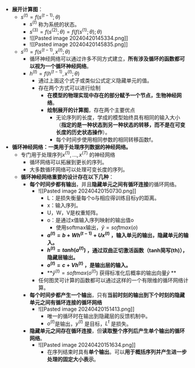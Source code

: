 - **展开计算图**：
	- $s^{(t)}=f(s^{(t-1)};θ)$ 
		- $s^{(t)}$ 称为系统的状态。
		- $s^{(3)}=f(s^{(2)};θ)=f(f(s^{(1)};θ);θ)$ 
		- ![[Pasted image 20240420145334.png]]
		- ![[Pasted image 20240420145835.png]]
	- $s^{(t)}=f(s^{(t-1)},x^{(t)};θ)$ 
		- 循环神经网络可以通过许多不同方式建立，**所有涉及循环的函数都可以视为一个循环神经网络**。
		- $h^{(t)}=f(h^{(t-1)},x^{(t)};θ)$ 
			- 通过上面这个式子或类似公式定义隐藏单元的值。
			- 存在两个方式可以进行绘制
				- **在模型的物理实现中存在的部分赋予一个节点，生物神经网络**。
				- **绘制展开的计算图**，存在两个主要优点
					- 无论序列的长度，学成的模型始终具有相同的输入大小（**指定的是一种状态到另一种状态的转移，而不是在可变长度的历史状态操作**）。
					- 每个时间步使用相同参数的相同转移函数f。
-  **循环神经网络：一类用于处理序列数据的神经网络。**
	- 专门用于处理序列$x^{(1)},...,x^{(T)}$ 的神经网络
		- 循环网络可以拓展到更长的序列。
		- 大多数循环网络可以处理可变长度的序列。
	- **循环神经网络重要的设计存在以下几种**：
		- **每个时间步都有输出**，并且**隐藏单元之间有循环连接**的循环网络。
			- ![[Pasted image 20240420150730.png]]
				- L：是损失衡量每个o与相应得训练目标y的距离。
				- x：输入序列。
				- U，W，V是权重矩阵。
				- o：是通过x值输入序列映射的输出值o
					- 使用softmax输出，$\hat{y}=softmax(o)$ 
				- **$a^{(t)}=b+Wh^{(t-1)}+Ux^{(t)}$ ，输入单元的输出，隐藏单元的输入。**
				- **$h^{(t)}=tanh(a^{(t)})$ ，通过双曲正切激活函数（tanh简写(th)），隐藏层输出。**
				- **$o^{(t)}=c+Vh^{(t)}$ ，是输出层的输入。**
				- **$\hat{y}^{(t)}=softmax(o^{(t)})$ 获得标准化后概率的输出向量$\hat{y}$ **
			- 任何图灵可计算的函数都可以通过这样的一个有限维的循环网络计算。
		- **每个时间步都产生一个输出**，只有**当前时刻的输出到下个时刻的隐藏单元之间有循环连接的循环网络**
			- ![[Pasted image 20240420151413.png]]
				- 唯一的循环时在输出到隐藏层的反馈机制中。
				- $o^{(t)}$是输出，$y^{(t)}$ 是目标，$L^{t}$ 是损失。
		- **隐藏单元之间存在循环连接**，但**读取整个序列后产生单个输出的循环网络**。
			- ![[Pasted image 20240420151634.png]]
				- 在序列结束时具有**单个输出**。可以**用于概括序列并产生进一步处理的固定大小表示**。